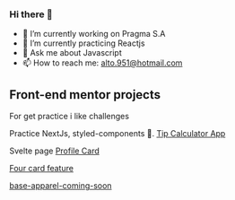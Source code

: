 ### Hi there 👋

<!--
**jetobe95/jetobe95** is a ✨ _special_ ✨ repository because its `README.md` (this file) appears on your GitHub profile.

Here are some ideas to get you started:


-->


- 🔭 I’m currently working on Pragma S.A
- 🌱 I’m currently practicing Reactjs 
- 💬 Ask me about Javascript
- 📫 How to reach me: alto.951@hotmail.com


## Front-end mentor projects
For get practice i like challenges


Practice NextJs, styled-components 💅. [Tip Calculator App](https://tip-calculator-app-main-six.vercel.app/)

Svelte page [Profile Card](https://profile-card-component-snowy.vercel.app/)


[Four card feature](https://react-four-card-feature-2.vercel.app/)

[base-apparel-coming-soon](https://jetobe95.github.io/base-apparel-coming-soon/)
